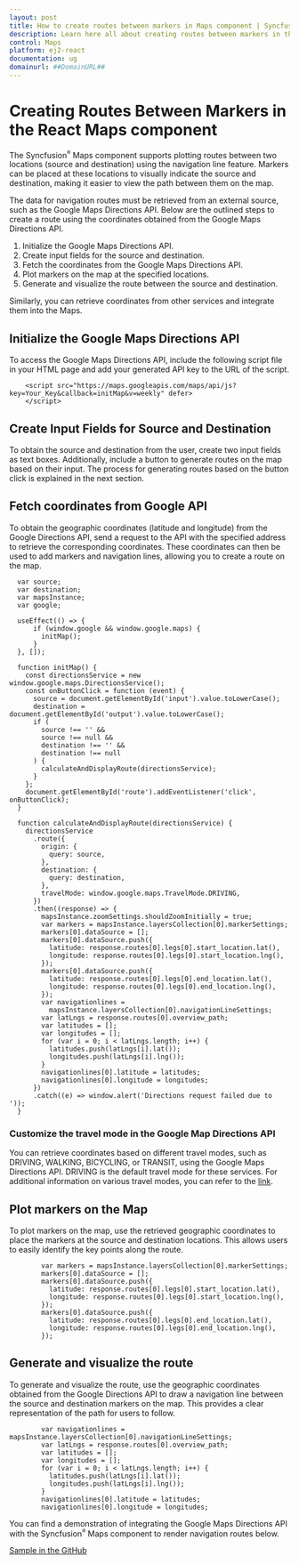 ```yaml
---
layout: post
title: How to create routes between markers in Maps component | Syncfusion
description: Learn here all about creating routes between markers in the Syncfusion React Maps component of Syncfusion Essential JS 2 and more.
control: Maps 
platform: ej2-react
documentation: ug
domainurl: ##DomainURL##
---
```


# Creating Routes Between Markers in the React Maps component

The Syncfusion<sup style="font-size:70%">&reg;</sup> Maps component supports plotting routes between two locations (source and destination) using the navigation line feature. Markers can be placed at these locations to visually indicate the source and destination, making it easier to view the path between them on the map.

The data for navigation routes must be retrieved from an external source, such as the Google Maps Directions API. Below are the outlined steps to create a route using the coordinates obtained from the Google Maps Directions API.

1. Initialize the Google Maps Directions API.
2. Create input fields for the source and destination.
3. Fetch the coordinates from the Google Maps Directions API.
4. Plot markers on the map at the specified locations.
5. Generate and visualize the route between the source and destination.

Similarly, you can retrieve coordinates from other services and integrate them into the Maps.

## Initialize the Google Maps Directions API

To access the Google Maps Directions API, include the following script file in your HTML page and add your generated API key to the URL of the script.

```
    <script src="https://maps.googleapis.com/maps/api/js?key=Your_Key&callback=initMap&v=weekly" defer>
    </script>

```

## Create Input Fields for Source and Destination

To obtain the source and destination from the user, create two input fields as text boxes. Additionally, include a button to generate routes on the map based on their input. The process for generating routes based on the button click is explained in the next section.

## Fetch coordinates from Google API

To obtain the geographic coordinates (latitude and longitude) from the Google Directions API, send a request to the API with the specified address to retrieve the corresponding coordinates. These coordinates can then be used to add markers and navigation lines, allowing you to create a route on the map.

```
  var source;
  var destination;
  var mapsInstance;
  var google;

  useEffect(() => {
      if (window.google && window.google.maps) {
        initMap();
      }
  }, []);

  function initMap() {
    const directionsService = new window.google.maps.DirectionsService();
    const onButtonClick = function (event) {
      source = document.getElementById('input').value.toLowerCase();
      destination = document.getElementById('output').value.toLowerCase();
      if (
        source !== '' &&
        source !== null &&
        destination !== '' &&
        destination !== null
      ) {
        calculateAndDisplayRoute(directionsService);
      }
    };
    document.getElementById('route').addEventListener('click', onButtonClick);
  }

  function calculateAndDisplayRoute(directionsService) {
    directionsService
      .route({
        origin: {
          query: source,
        },
        destination: {
          query: destination,
        },
        travelMode: window.google.maps.TravelMode.DRIVING,
      })
      .then((response) => {
        mapsInstance.zoomSettings.shouldZoomInitially = true;
        var markers = mapsInstance.layersCollection[0].markerSettings;
        markers[0].dataSource = [];
        markers[0].dataSource.push({
          latitude: response.routes[0].legs[0].start_location.lat(),
          longitude: response.routes[0].legs[0].start_location.lng(),
        });
        markers[0].dataSource.push({
          latitude: response.routes[0].legs[0].end_location.lat(),
          longitude: response.routes[0].legs[0].end_location.lng(),
        });
        var navigationlines =
          mapsInstance.layersCollection[0].navigationLineSettings;
        var latLngs = response.routes[0].overview_path;
        var latitudes = [];
        var longitudes = [];
        for (var i = 0; i < latLngs.length; i++) {
          latitudes.push(latLngs[i].lat());
          longitudes.push(latLngs[i].lng());
        }
        navigationlines[0].latitude = latitudes;
        navigationlines[0].longitude = longitudes;
      })
      .catch((e) => window.alert('Directions request failed due to '));
  }
```

### Customize the travel mode in the Google Map Directions API

You can retrieve coordinates based on different travel modes, such as DRIVING, WALKING, BICYCLING, or TRANSIT, using the Google Maps Directions API. DRIVING is the default travel mode for these services. For additional information on various travel modes, you can refer to the [link](https://developers.google.com/maps/documentation/javascript/directions#TravelModes).

## Plot markers on the Map

To plot markers on the map, use the retrieved geographic coordinates to place the markers at the source and destination locations. This allows users to easily identify the key points along the route.

```
        var markers = mapsInstance.layersCollection[0].markerSettings;
        markers[0].dataSource = [];
        markers[0].dataSource.push({
          latitude: response.routes[0].legs[0].start_location.lat(),
          longitude: response.routes[0].legs[0].start_location.lng(),
        });
        markers[0].dataSource.push({
          latitude: response.routes[0].legs[0].end_location.lat(),
          longitude: response.routes[0].legs[0].end_location.lng(),
        });

```

## Generate and visualize the route

To generate and visualize the route, use the geographic coordinates obtained from the Google Directions API to draw a navigation line between the source and destination markers on the map. This provides a clear representation of the path for users to follow.

```
        var navigationlines = mapsInstance.layersCollection[0].navigationLineSettings;
        var latLngs = response.routes[0].overview_path;
        var latitudes = [];
        var longitudes = [];
        for (var i = 0; i < latLngs.length; i++) {
          latitudes.push(latLngs[i].lat());
          longitudes.push(latLngs[i].lng());
        }
        navigationlines[0].latitude = latitudes;
        navigationlines[0].longitude = longitudes;
```

You can find a demonstration of integrating the Google Maps Directions API with the Syncfusion<sup style="font-size:70%">&reg;</sup> Maps component to render navigation routes below.

[Sample in the GitHub](https://github.com/SyncfusionExamples/how-to-create-a-route-between-the-markers-in-the-React-maps)

